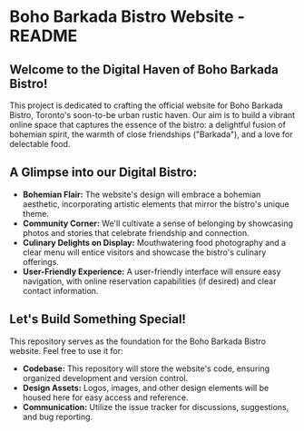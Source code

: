 # Boho Barkada Bistro Website - README

## Welcome to the Digital Haven of Boho Barkada Bistro!

This project is dedicated to crafting the official website for Boho Barkada Bistro, Toronto's soon-to-be urban rustic haven. Our aim is to build a vibrant online space that captures the essence of the bistro: a delightful fusion of bohemian spirit, the warmth of close friendships ("Barkada"), and a love for delectable food.

## A Glimpse into our Digital Bistro:

- **Bohemian Flair:** The website's design will embrace a bohemian aesthetic, incorporating artistic elements that mirror the bistro's unique theme.
- **Community Corner:** We'll cultivate a sense of belonging by showcasing photos and stories that celebrate friendship and connection.
- **Culinary Delights on Display:** Mouthwatering food photography and a clear menu will entice visitors and showcase the bistro's culinary offerings.
- **User-Friendly Experience:** A user-friendly interface will ensure easy navigation, with online reservation capabilities (if desired) and clear contact information.

## Let's Build Something Special!

This repository serves as the foundation for the Boho Barkada Bistro website. Feel free to use it for:

- **Codebase:** This repository will store the website's code, ensuring organized development and version control.
- **Design Assets:** Logos, images, and other design elements will be housed here for easy access and reference.
- **Communication:** Utilize the issue tracker for discussions, suggestions, and bug reporting.
